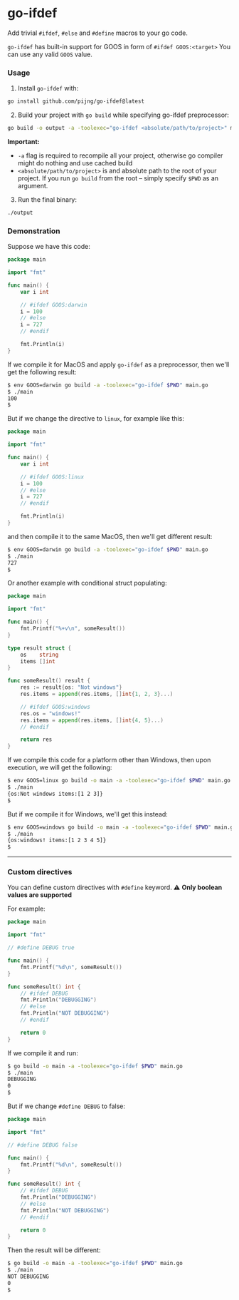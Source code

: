 # go-ifdef
Add trivial `#ifdef`, `#else` and `#define` macros to your go code.

`go-ifdef` has built-in support for GOOS in form of `#ifdef GOOS:<target>`
You can use any valid `GOOS` value.

### Usage

1. Install `go-ifdef` with:

```bash
go install github.com/pijng/go-ifdef@latest
```

2. Build your project with `go build` while specifying go-ifdef preprocessor:

```bash
go build -o output -a -toolexec="go-ifdef <absolute/path/to/project>" main.go
```

**Important:**
  * `-a` flag is required to recompile all your project, otherwise go compiler might do nothing and use cached build
  * `<absolute/path/to/project>` is and absolute path to the root of your project. If you run `go build` from the root – simply specify `$PWD` as an argument.

3. Run the final binary:

```bash
./output
```

### Demonstration

Suppose we have this code:

```go
package main

import "fmt"

func main() {
	var i int

	// #ifdef GOOS:darwin
	i = 100
	// #else
	i = 727
	// #endif

	fmt.Println(i)
}
```

If we compile it for MacOS and apply `go-ifdef` as a preprocessor, then we'll get the following result:

```bash
$ env GOOS=darwin go build -a -toolexec="go-ifdef $PWD" main.go
$ ./main
100
$
```

But if we change the directive to `linux`, for example like this:

```go
package main

import "fmt"

func main() {
	var i int

	// #ifdef GOOS:linux
	i = 100
	// #else
	i = 727
	// #endif

	fmt.Println(i)
}
```

and then compile it to the same MacOS, then we'll get different result:


```bash
$ env GOOS=darwin go build -a -toolexec="go-ifdef $PWD" main.go
$ ./main
727
$
```


Or another example with conditional struct populating:

```go
package main

import "fmt"

func main() {
	fmt.Printf("%+v\n", someResult())
}

type result struct {
	os    string
	items []int
}

func someResult() result {
	res := result{os: "Not windows"}
	res.items = append(res.items, []int{1, 2, 3}...)

	// #ifdef GOOS:windows
	res.os = "windows!"
	res.items = append(res.items, []int{4, 5}...)
	// #endif

	return res
}
```

If we compile this code for a platform other than Windows, then upon execution, we will get the following:

```bash
$ env GOOS=linux go build -o main -a -toolexec="go-ifdef $PWD" main.go
$ ./main
{os:Not windows items:[1 2 3]}
$
```

But if we compile it for Windows, we'll get this instead:

```bash
$ env GOOS=windows go build -o main -a -toolexec="go-ifdef $PWD" main.go
$ ./main
{os:windows! items:[1 2 3 4 5]}
$
```
___

### Custom directives

You can define custom directives with `#define` keyword.
⚠️ **Only boolean values are supported**

For example:

```go
package main

import "fmt"

// #define DEBUG true

func main() {
	fmt.Printf("%d\n", someResult())
}

func someResult() int {
	// #ifdef DEBUG
	fmt.Println("DEBUGGING")
	// #else
	fmt.Println("NOT DEBUGGING")
	// #endif

	return 0
}
```

If we compile it and run:

```bash
$ go build -o main -a -toolexec="go-ifdef $PWD" main.go
$ ./main
DEBUGGING
0
$
```

But if we change `#define DEBUG` to false:

```go
package main

import "fmt"

// #define DEBUG false

func main() {
	fmt.Printf("%d\n", someResult())
}

func someResult() int {
	// #ifdef DEBUG
	fmt.Println("DEBUGGING")
	// #else
	fmt.Println("NOT DEBUGGING")
	// #endif

	return 0
}
```

Then the result will be different:

```bash
$ go build -o main -a -toolexec="go-ifdef $PWD" main.go
$ ./main
NOT DEBUGGING
0
$
```